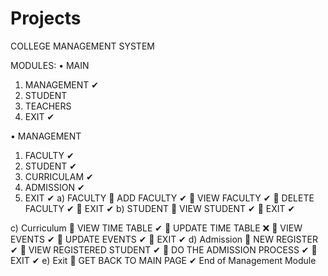 # Projects
COLLEGE MANAGEMENT SYSTEM

MODULES:
•	MAIN
1.	MANAGEMENT ✔
2.	STUDENT
3.	TEACHERS
4.	EXIT ✔


•	MANAGEMENT
1.	FACULTY ✔
2.	STUDENT ✔
3.	CURRICULAM ✔
4.	ADMISSION ✔
5.	EXIT ✔
a)	FACULTY
	ADD FACULTY ✔
	VIEW FACULTY ✔
	DELETE FACULTY ✔
	EXIT ✔
b)	STUDENT
	VIEW STUDENT ✔
	EXIT ✔

c)	Curriculum
	VIEW TIME TABLE ✔ 
	UPDATE TIME TABLE ❌
	VIEW EVENTS ✔
	UPDATE EVENTS ✔
	EXIT ✔ 
d)	Admission
	NEW REGISTER ✔
	VIEW REGISTERED STUDENT ✔
	DO THE ADMISSION PROCESS ✔
	EXIT ✔
e)	Exit
	GET BACK TO MAIN PAGE ✔
End of Management Module


